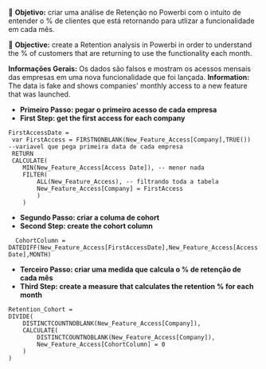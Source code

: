 :dart: **Objetivo:** criar uma análise de Retenção no Powerbi com o intuito de entender o % de clientes que está retornando para utlizar a funcionalidade em cada mês.

:dart: **Objective:** create a Retention analysis in Powerbi in order to understand the % of customers that are returning to use the functionality each month.

**Informações Gerais:** Os dados são falsos e mostram os acessos mensais das empresas em uma nova funcionalidade que foi lançada.
**Information:** The data is fake and shows companies' monthly access to a new feature that was launched.

- **Primeiro Passo: pegar o primeiro acesso de cada empresa**
- **First Step: get the first access for each company**
```dax
FirstAccessDate = 
 var FirstAccess = FIRSTNONBLANK(New_Feature_Access[Company],TRUE())  --variavel que pega primeira data de cada empresa
 RETURN
 CALCULATE(
    MIN(New_Feature_Access[Access Date]), -- menor nada
    FILTER(
        ALL(New_Feature_Access), -- filtrando toda a tabela
        New_Feature_Access[Company] = FirstAccess
        )
    )
```
-  **Segundo Passo: criar a columa de cohort**
 - **Second Step: create the cohort column**
```dax
  CohortColumn = DATEDIFF(New_Feature_Access[FirstAccessDate],New_Feature_Access[Access Date],MONTH)
```

-  **Terceiro Passo: criar uma medida que calcula o % de retenção de cada mês**
-  **Third Step: create a measure that calculates the retention % for each month**
```dax
Retention_Cohort = 
DIVIDE(
    DISTINCTCOUNTNOBLANK(New_Feature_Access[Company]),
    CALCULATE(
        DISTINCTCOUNTNOBLANK(New_Feature_Access[Company]),
        New_Feature_Access[CohortColumn] = 0
    )
)
```
